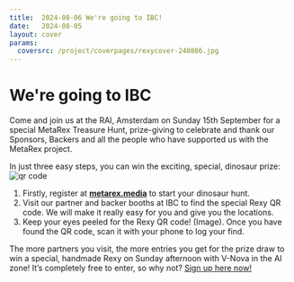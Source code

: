 ```yaml
---
title:  2024-08-06 We're going to IBC!
date:   2024-08-05
layout: cover
params:
  coversrc: /project/coverpages/rexycover-240806.jpg
---
```


# We're going to IBC

Come and join us at the RAI, Amsterdam on Sunday 15th September for a special
MetaRex Treasure Hunt, prize-giving to celebrate and thank our Sponsors,
Backers and all the people who have supported us with the MetaRex project.

In just three easy steps, you can win the exciting, special, dinosaur prize:
<img class="ui right floated small image" src="/project/treasure-hunt/ibc-partner.png" alt="qr code">

1. Firstly, register at **[metarex.media][enter]** to start your dinosaur hunt.
2. Visit our partner and backer booths at IBC to find the special Rexy QR code.
   We will make it really easy for you and give you the locations.
3. Keep your eyes peeled for the Rexy QR code!  (Image).  Once you have found
   the QR code, scan it with your phone to log your find.

The more partners you visit, the more entries you get for the prize draw to win
a special, handmade Rexy on Sunday afternoon with V-Nova in the AI zone! It’s
completely free to enter, so why not?  [Sign up here now!][enter]

[enter]:    https://forms.office.com/pages/responsepage.aspx?id=30eYwqIIQkOKtAUyYbHU5xNG2L6f-UdAjtBvxndMjtlUNFo4WVBJNVRLTFdNTVJSSUdXMlBZOUNPSy4u
[qrimg]:    /project/treasure-hunt/ibc-partner.png